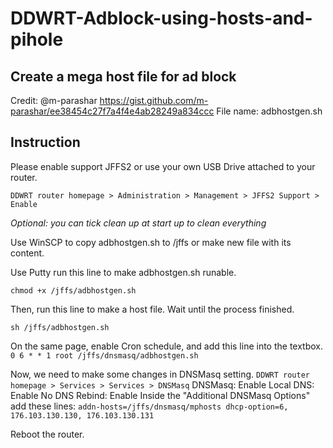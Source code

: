 # DDWRT-Adblock-using-hosts-and-pihole

## Create a mega host file for ad block
Credit: @m-parashar
https://gist.github.com/m-parashar/ee38454c27f7a4f4e4ab28249a834ccc
File name: adbhostgen.sh

## Instruction
Please enable support JFFS2 or use your own USB Drive attached to your router.

`DDWRT router homepage > Administration > Management > JFFS2 Support > Enable`

*Optional: you can tick clean up at start up to clean everything*

Use WinSCP to copy adbhostgen.sh to /jffs or make new file with its content.

Use Putty run this line to make adbhostgen.sh runable.

`chmod +x /jffs/adbhostgen.sh`

Then, run this line to make a host file. Wait until the process finished.

`sh /jffs/adbhostgen.sh`

On the same page, enable Cron schedule, and add this line into the textbox.
`0 6 * * 1 root /jffs/dnsmasq/adbhostgen.sh`

Now, we need to make some changes in DNSMasq setting.
`DDWRT router homepage > Services > Services > DNSMasq`
  DNSMasq: Enable
  Local DNS: Enable
  No DNS Rebind: Enable
  Inside the "Additional DNSMasq Options" add these lines:
    `addn-hosts=/jffs/dnsmasq/mphosts
    dhcp-option=6, 176.103.130.130, 176.103.130.131`
    
Reboot the router.
